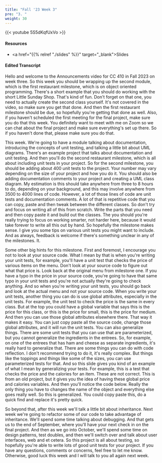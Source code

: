```yaml
---
title: "Fall '23 Week 3"
pre: "3. "
weight: 30
---
```


{{< youtube 5S5dKqfUxVo   >}}

#### Resources

* <a href="{{% relref "./slides" %}}" target="_blank">Slides</a>

#### Edited Transcript

Hello and welcome to the Announcements video for CC 410 in Fall 2023 on week three. So this week you should be wrapping up the second module, which is the first restaurant milestone, which is on object oriented programming. There's a short example that you should do working with the short Little Sunday Shop. That's kind of fun. Don't forget on that one, you need to actually create the second class yourself. It's not covered in the video, so make sure you get that done. And then the first restaurant milestone should be due, so hopefully you're getting that done as well. Also, if you haven't scheduled the first meeting for the final project, make sure you do that this week. You definitely want to meet with me on Zoom so we can chat about the final project and make sure everything's set up there. So if you haven't done that, please make sure you do that. 

This week. We're going to have a module talking about documentation, introducing the concepts of unit testing, and talking a little bit about UML diagrams. There's an example project that talks about documentation and unit testing. And then you'll do the second restaurant milestone, which is all about including unit tests in your project. So for the second milestone, you should be adding about 400 unit tests to the project. Your number may vary depending on the size of your project and how you do it. You should also be adding documentation comments to your project and creating a UML class diagram. My estimation is this should take anywhere from three to 8 hours to do, depending on your background, and this may involve anywhere from 3500 to 4000 lines of code. However, a lot of those lines of code are unit tests and documentation comments. A lot of that is repetitive code that you can copy, paste and then tweak between the different classes. So don't try and focus on writing all of this from scratch. Write the parts that you need and then copy paste it and build out the classes. The you should you're really trying to focus on working smarter, not harder here, because it would take forever to write all this out by hand. So hopefully the milestone makes sense. I give you some tips on various unit tests you might want to include. And as always, feedback is welcome if there's something unclear in any of the milestones. It. 

Some other big hints for this milestone. First and foremost, I encourage you not to look at your source code. What I mean by that is when you're writing your unit tests, for example, you'll have a unit test that checks the price of various items on the menu. Don't look at your source code to figure out what that price is. Look back at the original menu from milestone one. If you have a typo in the price in your source code, you're going to have that same typo in your unit tests and you're not actually they're going to check anything. And so when you're writing your unit tests, you should go back and look at the actual menu and not your source code. When you write your unit tests, another thing you can do is use global attributes, especially in the unit tests. For example, the unit test to check the price is the same in every class. But at the top you could have a global variable that says this is the price for this class, or this is the price for small, this is the price for medium. And then you can use those global attributes elsewhere there. That way it makes it easy. You can just copy paste all the source code, change those global attributes, and it will run the unit tests. You can also generalize things. There are some unit tests that you can use that are parameterized, but you cannot generalize the ingredients in the entrees. So, for example, on one of the entrees that has ham and cheese as separate ingredients, it's really hard to generalize that. There are some things you can do with code reflection. I don't recommend trying to do it, it's really complex. But things like the toppings and things like some of the sizes, you can use parameterized tests for that. And so this slide gives you kind of an example of what I mean by generalizing your tests. For example, this is a test that checks the price and the calories for an item. These are not correct. This is from an old project, but it gives you the idea of having these global price and calories variables. And then you'll notice the code below. Really the only thing you have to changes the name of the object and everything else goes really well. So this is generalized. You could copy paste this, do a quick find and replace it's pretty quick. 

So beyond that, after this week we'll talk a little bit about inheritance. Next week we're going to refactor some of our code to take advantage of inheritance. We'll spend some time talking about debugging. And that gets us to the end of September, where you'll have your next check in on the final project. And then as we go into October, we'll spend some time on design patterns, test doubles, and then we'll switch over and talk about user interfaces, web and et cetera. So this project is all about testing, so hopefully you're able to write lots of good unit tests for your project. If you have any questions, comments or concerns, feel free to let me know. Otherwise, good luck this week and I will talk to you all again next week. 
